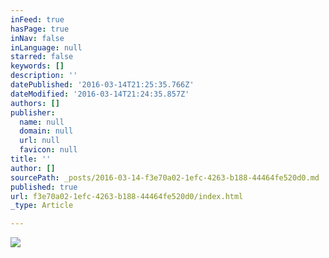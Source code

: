 ```yaml
---
inFeed: true
hasPage: true
inNav: false
inLanguage: null
starred: false
keywords: []
description: ''
datePublished: '2016-03-14T21:25:35.766Z'
dateModified: '2016-03-14T21:24:35.857Z'
authors: []
publisher:
  name: null
  domain: null
  url: null
  favicon: null
title: ''
author: []
sourcePath: _posts/2016-03-14-f3e70a02-1efc-4263-b188-44464fe520d0.md
published: true
url: f3e70a02-1efc-4263-b188-44464fe520d0/index.html
_type: Article

---
```

![](https://the-grid-user-content.s3-us-west-2.amazonaws.com/b825c9b0-3b90-4812-9547-215b433ecf1d.jpg)